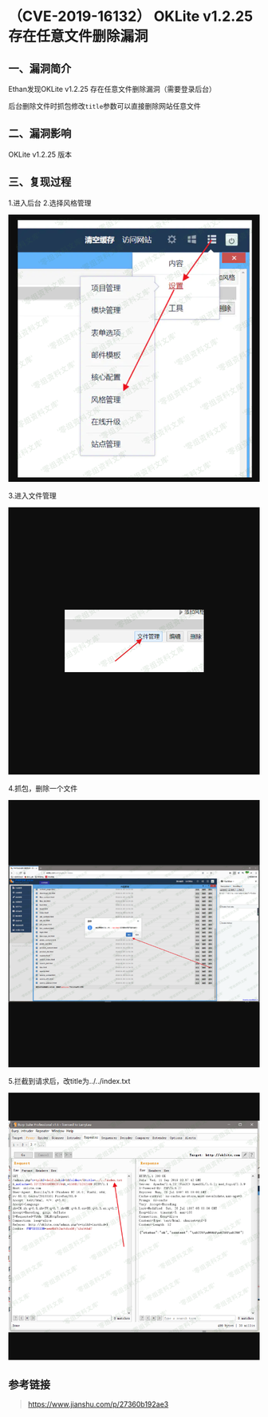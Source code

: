 （CVE-2019-16132） OKLite v1.2.25 存在任意文件删除漏洞
======================================================

一、漏洞简介
------------

Ethan发现OKLite v1.2.25 存在任意文件删除漏洞（需要登录后台）

后台删除文件时抓包修改`title`参数可以直接删除网站任意文件

二、漏洞影响
------------

OKLite v1.2.25 版本

三、复现过程
------------

1.进入后台 2.选择风格管理

![](resource/(CVE-2019-16132)OKLitev1.2.25存在任意文件删除漏洞/media/rId24.png)

3.进入文件管理

![](resource/(CVE-2019-16132)OKLitev1.2.25存在任意文件删除漏洞/media/rId25.png)

4.抓包，删除一个文件

![](resource/(CVE-2019-16132)OKLitev1.2.25存在任意文件删除漏洞/media/rId26.png)

5.拦截到请求后，改title为../../index.txt

![](resource/(CVE-2019-16132)OKLitev1.2.25存在任意文件删除漏洞/media/rId27.png)

参考链接
--------

> <https://www.jianshu.com/p/27360b192ae3>
